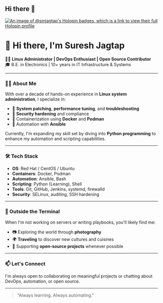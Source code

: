 ## Hi there 👋
[![An image of @smjagtap's Holopin badges, which is a link to view their full Holopin profile](https://holopin.me/smjagtap)](https://holopin.io/@smjagtap)
<!--
**smjagtap/smjagtap** is a ✨ _special_ ✨ repository because its `README.md` (this file) appears on your GitHub profile.
Here are some ideas to get you started:

- 🔭 I’m currently working on ...
- 🌱 I’m currently learning ...
- 👯 I’m looking to collaborate on ...
- 🤔 I’m looking for help with ...
- 💬 Ask me about ...
- 📫 How to reach me: ...
- 😄 Pronouns: ...
- ⚡ Fun fact: ...
-->
# 👋 Hi there, I'm Suresh Jagtap

👨‍💻 **Linux Administrator | DevOps Enthusiast | Open Source Contributor**  
🎓 B.E. in Electronics | 10+ years in IT Infrastructure & Systems

---

### 🧑‍💼 About Me

With over a decade of hands-on experience in **Linux system administration**, I specialize in:

- 🔧 **System patching**, **performance tuning**, and **troubleshooting**
- 🔐 **Security hardening** and compliance
- 🐳 Containerization using **Docker** and **Podman**
- 🤖 Automation with **Ansible**

Currently, I'm expanding my skill set by diving into **Python programming** to enhance my automation and scripting capabilities.

---

### 🛠️ Tech Stack

- **OS**: Red Hat / CentOS / Ubuntu  
- **Containers**: Docker, Podman  
- **Automation**: Ansible, Bash  
- **Scripting**: Python (Learning), Shell  
- **Tools**: Git, GitHub, Jenkins, systemd, firewalld  
- **Security**: SELinux, auditing, SSH hardening

---

### 📸 Outside the Terminal

When I'm not working on servers or writing playbooks, you'll likely find me:

- 📷 Exploring the world through **photography**
- 🌍 **Traveling** to discover new cultures and cuisines
- 🤝 Supporting **open-source projects** whenever possible

---

### 📫 Let's Connect

I'm always open to collaborating on meaningful projects or chatting about DevOps, automation, or open source.

---

> "Always learning. Always automating."

